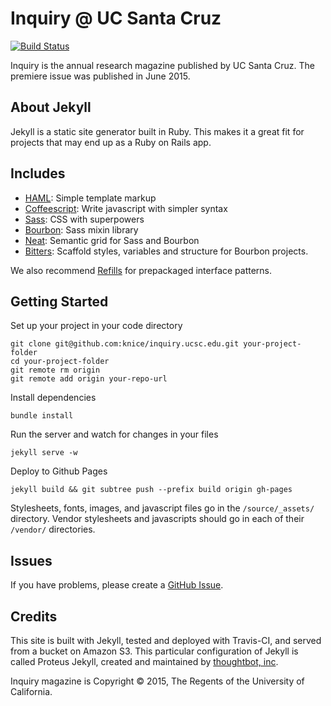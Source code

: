 # Inquiry @ UC Santa Cruz

[![Build Status](https://travis-ci.org/knice/inquiry.ucsc.edu.svg?branch=master)](https://travis-ci.org/knice/inquiry.ucsc.edu)

Inquiry is the annual research magazine published by UC Santa Cruz. The premiere issue was published in June 2015.

## About Jekyll

Jekyll is a static site generator built in Ruby. This makes it a great fit
for projects that may end up as a Ruby on Rails app.

## Includes

* [HAML](http://haml.info):
  Simple template markup
* [Coffeescript](http://coffeescript.org):
  Write javascript with simpler syntax
* [Sass](http://sass-lang.com):
  CSS with superpowers
* [Bourbon](http://bourbon.io):
  Sass mixin library
* [Neat](http://neat.bourbon.io):
  Semantic grid for Sass and Bourbon
* [Bitters](http://bitters.bourbon.io):
  Scaffold styles, variables and structure for Bourbon projects.

We also recommend [Refills](http://refills.bourbon.io/) for prepackaged interface patterns.

## Getting Started

Set up your project in your code directory
```
git clone git@github.com:knice/inquiry.ucsc.edu.git your-project-folder
cd your-project-folder
git remote rm origin
git remote add origin your-repo-url
```

Install dependencies
```
bundle install
```

Run the server and watch for changes in your files
```
jekyll serve -w
```

Deploy to Github Pages
```
jekyll build && git subtree push --prefix build origin gh-pages
```

Stylesheets, fonts, images, and javascript files go in the `/source/_assets/` directory.
Vendor stylesheets and javascripts should go in each of their `/vendor/` directories.

## Issues

If you have problems, please create a
[GitHub Issue](https://github.com/knice/inquiry.ucsc.edu/issues).

## Credits

This site is built with Jekyll, tested and deployed with Travis-CI, and served from a bucket on Amazon S3. This particular configuration of Jekyll is called Proteus Jekyll, created and maintained by [thoughtbot, inc](http://thoughtbot.com).

Inquiry magazine is Copyright &copy; 2015, The Regents of the University of California.
